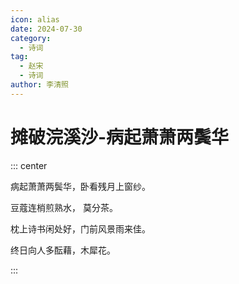 ```yaml
---
icon: alias
date: 2024-07-30
category:
  - 诗词
tag:
  - 赵宋
  - 诗词
author: 李清照
---
```


# 摊破浣溪沙-病起萧萧两鬓华

<!-- more -->


::: center 

病起萧萧两鬓华，卧看残月上窗纱。

豆蔻连梢煎熟水， 莫分茶。

枕上诗书闲处好，门前风景雨来佳。

终日向人多酝藉，木犀花。

:::